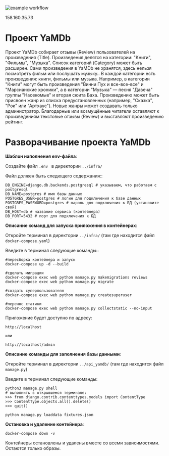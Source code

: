 ![example workflow](https://github.com/donattion/yamdb_final/actions/workflows/yamdb_workflow.yml/badge.svg)

158.160.35.73


# Проект YaMDb

Проект YaMDb собирает отзывы (Review) пользователей на произведения (Title). Произведения делятся на категории: "Книги", "Фильмы", "Музыка". Список категорий (Category) может быть расширен.
Сами произведения в YaMDb не хранятся, здесь нельзя посмотреть фильм или послушать музыку..
В каждой категории есть произведения: книги, фильмы или музыка. Например, в категории "Книги" могут быть произведения "Винни Пух и все-все-все" и "Марсианские хроники", а в категории "Музыка" — песня "Давеча" группы "Насекомые" и вторая сюита Баха. Произведению может быть присвоен жанр из списка предустановленных (например, "Сказка", "Рок" или "Артхаус"). Новые жанры может создавать только администратор.
Благодарные или возмущённые читатели оставляют к произведениям текстовые отзывы (Review) и выставляют произведению рейтинг.

# Разворачивание проекта YaMDb

**Шаблон наполнения env-файла**:


Создайте файл  ```.env ``` в директории  ```../infra/ ```

Файл должен быть следющего содержания::

```
DB_ENGINE=django.db.backends.postgresql # указываем, что работаем с postgresql
DB_NAME=postgres # имя базы данных
POSTGRES_USER=postgres # логин для подключения к базе данных
POSTGRES_PASSWORD=postgres # пароль для подключения к БД (установите свой)
DB_HOST=db # название сервиса (контейнера)
DB_PORT=5432 # порт для подключения к БД
```

**Описание команд для запуска приложения в контейнерах**:


Откройте терминал в директории ```../infra/``` (там где находится файл ```docker-compose.yaml```)

Введите в терминал следующие команды::

```
#пересборка контейнера и запуск
docker-compose up -d --build
```

```
#сделать миграции
docker-compose exec web python manage.py makemigrations reviews
docker-compose exec web python manage.py migrate
```

```
#создать суперпользователя
docker-compose exec web python manage.py createsuperuser
```

```
#перенос статики
docker-compose exec web python manage.py collectstatic --no-input
```

Приложение будет доступно по адресу:

```
http://localhost

или

http://localhost/admin
```

**Описание команды для заполнения базы данными**:


Откройте терминал в директории ```../api_yamdb/``` (там где находится файл ```manage.py```)

Введите в терминал следующие команды:

```
python3 manage.py shell
# выполнить в открывшемся терминале:
>>> from django.contrib.contenttypes.models import ContentType
>>> ContentType.objects.all().delete()
>>> quit()
```

```
python manage.py loaddata fixtures.json
```

**Остановка и удаление контейнера**:

```
docker-compose down -v
```

Контейнеры остановлены и удалены вместе со всеми зависимостями. Остаются только образы.
